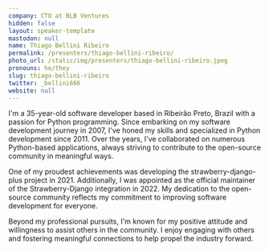 ```yaml
---
company: CTO at BLB Ventures
hidden: false
layout: speaker-template
mastodon: null
name: Thiago Bellini Ribeiro
permalink: /presenters/thiago-bellini-ribeiro/
photo_url: /static/img/presenters/thiago-bellini-ribeiro.jpeg
pronouns: he/they
slug: thiago-bellini-ribeiro
twitter: _bellini666
website: null
---
```


I'm a 35-year-old software developer based in Ribeirão Preto, Brazil with a passion for Python programming. Since embarking on my software development journey in 2007, I've honed my skills and specialized in Python development since 2011. Over the years, I've collaborated on numerous Python-based applications, always striving to contribute to the open-source community in meaningful ways.

One of my proudest achievements was developing the strawberry-django-plus project in 2021. Additionally, I was appointed as the official maintainer of the Strawberry-Django integration in 2022. My dedication to the open-source community reflects my commitment to improving software development for everyone.

Beyond my professional pursuits, I'm known for my positive attitude and willingness to assist others in the community. I enjoy engaging with others and fostering meaningful connections to help propel the industry forward.
